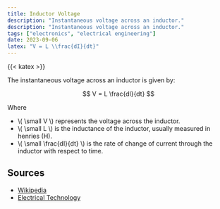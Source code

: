 ```yaml
---
title: Inductor Voltage
description: "Instantaneous voltage across an inductor."
description: "Instantaneous voltage across an inductor."
tags: ["electronics", "electrical engineering"]
date: 2023-09-06
latex: "V = L \\frac{dI}{dt}"
---
```


{{< katex >}}

The instantaneous voltage across an inductor is given by:

$$ V = L \frac{dI}{dt} $$

Where

- \\( \small V \\) represents the voltage across the inductor.
- \\( \small L \\) is the inductance of the inductor, usually measured in henries (H).
- \\( \small \frac{dI}{dt} \\) is the rate of change of current through the inductor with respect to time.


## Sources

- [Wikipedia](https://en.wikipedia.org/wiki/Inductor)
- [Electrical Technology](https://www.electricaltechnology.org/2020/10/inductor-inductance-formula-equations.html)
